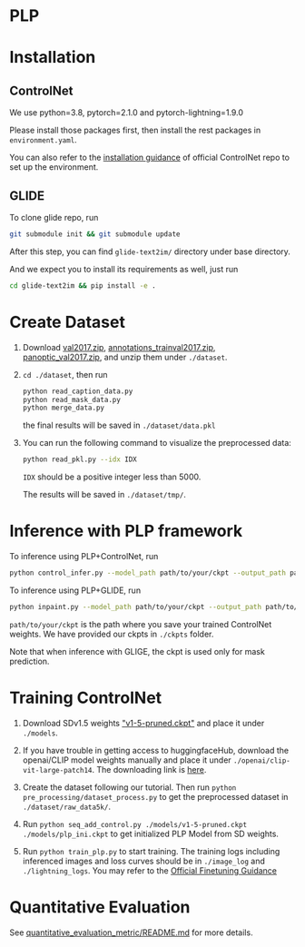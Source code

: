 # PLP

# Installation

## ControlNet

We use python=3.8, pytorch=2.1.0 and pytorch-lightning=1.9.0

Please install those packages first, then install the rest packages in `environment.yaml`.

You can also refer to the [installation guidance](https://github.com/lllyasviel/ControlNet) of official ControlNet repo to set up the environment.

## GLIDE

To clone glide repo, run
```bash
git submodule init && git submodule update
```
After this step, you can find `glide-text2im/` directory under base directory.

And we expect you to install its requirements as well, just run
```bash
cd glide-text2im && pip install -e .
```

# Create Dataset

1. Download [val2017.zip](http://images.cocodataset.org/zips/val2017.zip), [annotations_trainval2017.zip](http://images.cocodataset.org/annotations/annotations_trainval2017.zip), [panoptic_val2017.zip](http://images.cocodataset.org/annotations/panoptic_annotations_trainval2017.zip), and unzip them under `./dataset`.

2. `cd ./dataset`, then run

   ```bash
   python read_caption_data.py
   python read_mask_data.py
   python merge_data.py
   ```

   the final results will be saved in `./dataset/data.pkl`

3. You can run the following command to visualize the preprocessed data:

   ```bash
   python read_pkl.py --idx IDX
   ```

   `IDX` should be a positive integer less than 5000.

   The results will be saved in `./dataset/tmp/`. 

# Inference with PLP framework

To inference using PLP+ControlNet, run
```bash
python control_infer.py --model_path path/to/your/ckpt --output_path path/to/output/folder
```

To inference using PLP+GLIDE, run
```bash
python inpaint.py --model_path path/to/your/ckpt --output_path path/to/output/folder
```

`path/to/your/ckpt` is the path where you save your trained ControlNet weights. We have provided our ckpts in `./ckpts` folder.

Note that when inference with GLIGE, the ckpt is used only for mask prediction.


# Training ControlNet

1. Download SDv1.5 weights ["v1-5-pruned.ckpt"](https://huggingface.co/runwayml/stable-diffusion-v1-5/tree/main) and place it under `./models`.

2. If you have trouble in getting access to huggingfaceHub, download the openai/CLIP model weights manually and place it under `./openai/clip-vit-large-patch14`. The downloading link is [here](https://huggingface.co/openai/clip-vit-large-patch14/tree/main).

3. Create the dataset following our tutorial. Then run `python pre_processing/dataset_process.py` to get the preprocessed dataset in `./dataset/raw_data5k/`.

4. Run `python seq_add_control.py ./models/v1-5-pruned.ckpt ./models/plp_ini.ckpt` to get initialized PLP Model from SD weights.

5. Run `python train_plp.py` to start training.
   The training logs including inferenced images and loss curves should be in `./image_log` and `./lightning_logs`.
   You may refer to the [Official Finetuning Guidance](https://civitai.com/articles/2078/play-in-control-controlnet-training-setup-guide)

# Quantitative Evaluation
See [quantitative_evaluation_metric/README.md](quantitative_evaluation_metric/README.md) for more details.

